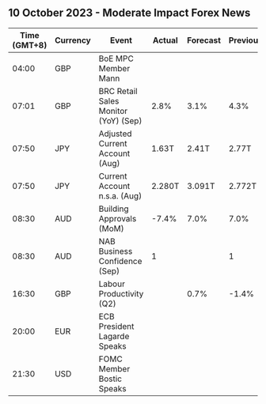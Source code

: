 ## 10 October 2023 - Moderate Impact Forex News

| Time (GMT+8) | Currency | Event | Actual | Forecast | Previous |
|------|----------|-------|--------|----------|----------|
| 04:00 | GBP | BoE MPC Member Mann |  |  |  |
| 07:01 | GBP | BRC Retail Sales Monitor (YoY) (Sep) | 2.8% | 3.1% | 4.3% |
| 07:50 | JPY | Adjusted Current Account (Aug) | 1.63T | 2.41T | 2.77T |
| 07:50 | JPY | Current Account n.s.a. (Aug) | 2.280T | 3.091T | 2.772T |
| 08:30 | AUD | Building Approvals (MoM) | -7.4% | 7.0% | 7.0% |
| 08:30 | AUD | NAB Business Confidence (Sep) | 1 |  | 1 |
| 16:30 | GBP | Labour Productivity (Q2) |  | 0.7% | -1.4% |
| 20:00 | EUR | ECB President Lagarde Speaks |  |  |  |
| 21:30 | USD | FOMC Member Bostic Speaks |  |  |  |
